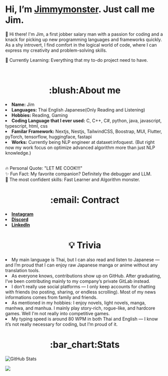 # Hi, I’m [Jimmymonster](https://github.com/Jimmymonster). Just call me Jim.
👋 Hi there! I'm Jim, a first jobber salary man with a passion for coding and a knack for picking up new programming languages and frameworks quickly. As a shy introvert, I find comfort in the logical world of code, where I can express my creativity and problem-solving skills.

🌱 Currently Learning: Everything that my to-do project need to have.

<!---
<a href="https://www.instagram.com/jimmymonster_/">
  <img align="left" alt="Jimmymonster's Instagram" width="22px" src="https://raw.githubusercontent.com/hussainweb/hussainweb/main/icons/instagram.png" />
</a>
<a href="https://www.discordapp.com/users/256747450868432896/">
  <img align="left" alt="Jimmymonster's Discord" width="22px" src="https://raw.githubusercontent.com/hussainweb/hussainweb/main/icons/discord.svg" />
</a>
--->

<br/>


<h1 align="center">:blush:About me</h1>
<li> <b>Name:</b> Jim </li>
<li> <b>Languages:</b> Thai English Japanese(Only Reading and Listening) </li>
<!-- <li> <b>Likes:</b> Rhythm Games, JRPG Horror Games, Anime </li> -->
<li> <b>Hobbies:</b> Reading, Gaming </li>
<li> <b>Coding Language that I ever used:</b>  C, C++, C#, python, java, javascript, typescript, html, css</li>
<li> <b>Familar Framework:</b> Nextjs, Nestjs, TailwindCSS, Boostrap, MUI, Flutter, pyTorch, tensorflow, huggingface, fastapi</li>
<li> <b>Works:</b> Currently being NLP engineer at dataxet:infoquest. (But right now my work focus on optimize advanced algorithm more than just NLP knowledge.)</li>
<br/>

🔥 Personal Quote: "LET ME COOK!!!" <br>
✨ Fun Fact: My favorite companion? Definitely the debugger and LLM. <br>
💪 The most confident skills: Fast Learner and Algorithm monster.

<h1 align="center">:email: Contract</h1> 
<li>  <a href="https://www.instagram.com/jimmymonster_/"><b>Instagram</b> </a> </li>
<li>  <a href="https://www.discordapp.com/users/256747450868432896/"><b>Discord</b> </a> </li>
<li>  <a href="https://www.linkedin.com/in/thanapob-parinyarat-730281249/"><b>LinkedIn</b> </a> </li>

<h1 align="center"> 💡 Trivia </h1> 
<li> My main language is Thai, but I can also read and listen to Japanese — and I’m proud that I can enjoy raw Japanese manga or anime without any translation tools. </li>
<li> As everyone knows, contributions show up on GitHub. After graduating, I’ve been contributing mainly to my company’s private GitLab instead. </li>
<li> I don’t really use social platforms — I only keep accounts for chatting with friends (no posting, sharing, or endless scrolling). Most of my news informations comes from family and friends. </li>
<li> As mentioned in my hobbies: I enjoy novels, light novels, manga, manhwa, and manhua. I mainly play story-rich, rogue-like, and hardcore games. Well I'm not really into competitive games. </li>
<li> My typing speed is around 80 WPM in both Thai and English — I know it’s not really necessary for coding, but I’m proud of it. </li>

<!---
## Learning
<a href="#">
   <img src="languages/python.svg" alt="gamedev" style="vertical-align:top; margin:6px 4px">
</a>
<a href="#">
   <img src="languages/csharp.svg" alt="gamedev" style="vertical-align:top; margin:6px 4px">
</a>
<a href="#">
   <img src="languages/js.svg" alt="gamedev" style="vertical-align:top; margin:6px 4px">
</a>
<a href="#">
   <img src="languages/java.svg" alt="gamedev" style="vertical-align:top; margin:6px 4px">
</a>
--->

<h1 align="center">:bar_chart:Stats</h1>
<p><img src="https://github-readme-stats.vercel.app/api?username=Jimmymonster&amp;show_icons=true" alt="GitHub Stats"></p>
<p><img align="center" src="https://github-readme-stats.vercel.app/api/top-langs/?username=Jimmymonster&layout=compact&theme=buefy&hide_border=true" /></p>

<!---
Jimmymonster/Jimmymonster is a ✨ special ✨ repository because its `README.md` (this file) appears on your GitHub profile.
You can click the Preview link to take a look at your changes.
--->
